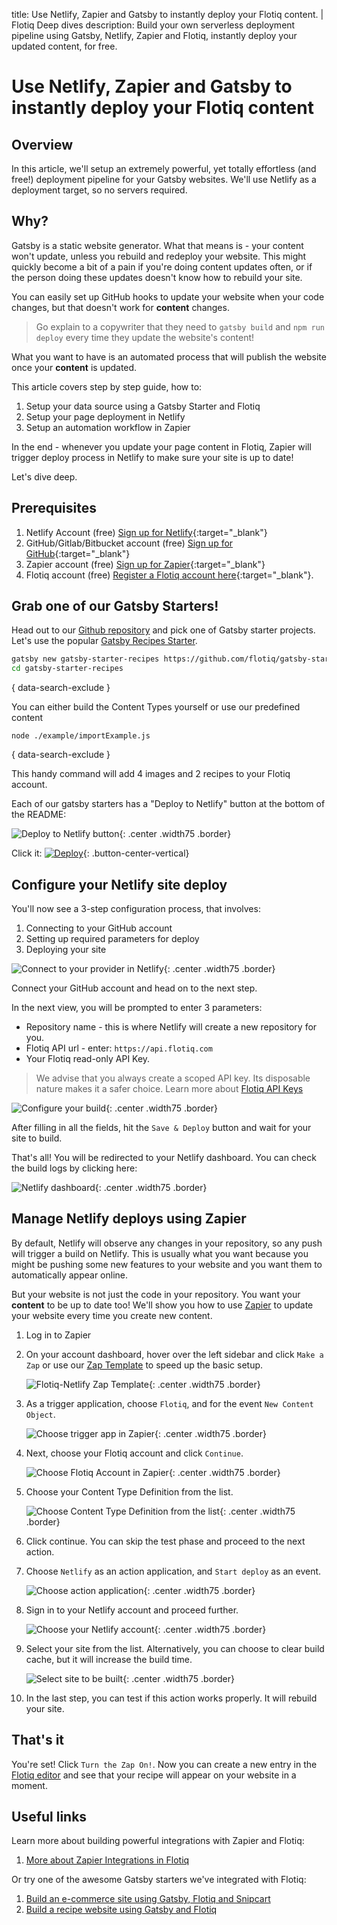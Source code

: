 title: Use Netlify, Zapier and Gatsby to instantly deploy your Flotiq content. | Flotiq Deep dives
description: Build your own serverless deployment pipeline using Gatsby, Netlify, Zapier and Flotiq, instantly deploy your updated content, for free.

# Use Netlify, Zapier and Gatsby to instantly deploy your Flotiq content

## Overview

In this article, we'll setup an extremely powerful, yet totally effortless (and free!) deployment pipeline for your Gatsby websites. We'll use Netlify as a deployment target, so no servers required.

## Why?

Gatsby is a static website generator. What that means is - your content won't update, unless you rebuild and redeploy your website. This might quickly become a bit of a pain if you're doing content updates often, or if the person doing these updates doesn't know how to rebuild your site.

You can easily set up GitHub hooks to update your website when your code changes, but that doesn't work for **content** changes.

> Go explain to a copywriter that they need to `gatsby build` and `npm run deploy` every time they update the website's content!

What you want to have is an automated process that will publish the website once your **content** is updated.

This article covers step by step guide, how to: 

1. Setup your data source using a Gatsby Starter and Flotiq
2. Setup your page deployment in Netlify
3. Setup an automation workflow in Zapier

In the end - whenever you update your page content in Flotiq, Zapier will trigger deploy process in Netlify to make sure your site is up to date!



Let's dive deep.

## Prerequisites

1. Netlify Account (free) [Sign up for Netlify](https://app.netlify.com/signup){:target="_blank"}
2. GitHub/Gitlab/Bitbucket account (free) [Sign up for GitHub](https://github.com/join){:target="_blank"}
3. Zapier account (free) [Sign up for Zapier](https://zapier.com/sign-up/){:target="_blank"}
4. Flotiq account (free) [Register a Flotiq account here](https://editor.flotiq.com/register.html){:target="_blank"}.

## Grab one of our Gatsby Starters!

Head out to our [Github repository](https://github.com/flotiq) and pick one of Gatsby starter projects. Let's use the popular [Gatsby Recipes Starter](https://github.com/flotiq/gatsby-starter-recipes). 

```bash
gatsby new gatsby-starter-recipes https://github.com/flotiq/gatsby-starter-recipes.git
cd gatsby-starter-recipes
```
{ data-search-exclude }

You can either build the Content Types yourself or use our predefined content

```
node ./example/importExample.js
```
{ data-search-exclude }

This handy command will add 4 images and 2 recipes to your Flotiq account.


Each of our gatsby starters has a "Deploy to Netlify" button at the bottom of the README:

![Deploy to Netlify button](images/serverless-deployment-pipeline/github-1.png){: .center .width75 .border}

Click it: [![Deploy](https://www.netlify.com/img/deploy/button.svg)](https://app.netlify.com/start/deploy?repository=https://github.com/flotiq/gatsby-starter-recipes){: .button-center-vertical}

## Configure your Netlify site deploy

You'll now see a 3-step configuration process, that involves:

1. Connecting to your GitHub account
2. Setting up required parameters for deploy
3. Deploying your site

![Connect to your provider in Netlify](images/serverless-deployment-pipeline/netlify-1.png){: .center .width75 .border}

Connect your GitHub account and head on to the next step.

In the next view, you will be prompted to enter 3 parameters:

* Repository name - this is where Netlify will create a new repository for you.
* Flotiq API url - enter: `https://api.flotiq.com`
* Your Flotiq read-only API Key.

> We advise that you always create a scoped API key. Its disposable nature makes it a safer choice. Learn more about [Flotiq API Keys](https://flotiq.com/docs/API/)

![Configure your build](images/serverless-deployment-pipeline/netlify-2.png){: .center .width75 .border}


After filling in all the fields, hit the `Save & Deploy` button and wait for your site to build.

That's all! You will be redirected to your Netlify dashboard. You can check the build logs by clicking here:

![Netlify dashboard](images/serverless-deployment-pipeline/netlify-3.png){: .center .width75 .border}

## Manage Netlify deploys using Zapier

By default, Netlify will observe any changes in your repository, so any push will trigger a build on Netlify. This is usually what you want because you might be pushing some new features to your website and you want them to automatically appear online.  

But your website is not just the code in your repository. You want your **content** to be up to date too! We'll show you how to use [Zapier](https://zapier.com) to update your website every time you create new content.

1. Log in to Zapier
2. On your account dashboard, hover over the left sidebar and click `Make a Zap` or use our [Zap Template](https://zapier.com/apps/flotiq/integrations/netlify/137950/deploy-your-netlify-site-when-new-content-objects-are-created-in-flotiq) to speed up the basic setup.

    ![Flotiq-Netlify Zap Template](images/serverless-deployment-pipeline/zapier-7.png){: .center .width75 .border}

3. As a trigger application, choose `Flotiq`, and for the event `New Content Object`.

    ![Choose trigger app in Zapier](images/serverless-deployment-pipeline/zapier-1.png){: .center .width75 .border}

4. Next, choose your Flotiq account and click `Continue`. 

    ![Choose Flotiq Account in Zapier](images/serverless-deployment-pipeline/zapier-2.png){: .center .width75 .border}


5. Choose your Content Type Definition from the list.

    ![Choose Content Type Definition from the list](images/serverless-deployment-pipeline/zapier-3.png){: .center .width75 .border}

6. Click continue. You can skip the test phase and proceed to the next action.

7. Choose `Netlify` as an action application, and `Start deploy` as an event.

    ![Choose action application](images/serverless-deployment-pipeline/zapier-4.png){: .center .width75 .border}

8. Sign in to your Netlify account and proceed further.

    ![Choose your Netlify account](images/serverless-deployment-pipeline/zapier-5.png){: .center .width75 .border}

9. Select your site from the list. Alternatively, you can choose to clear build cache, but it will increase the build time.

    ![Select site to be built](images/serverless-deployment-pipeline/zapier-6.png){: .center .width75 .border}

10. In the last step, you can test if this action works properly. It will rebuild your site.


## That's it
You're set! Click `Turn the Zap On!`. Now you can create a new entry in the [Flotiq editor](https://editor.flotiq.com) and see that your recipe will appear on your website in a moment.

## Useful links
Learn more about building powerful integrations with Zapier and Flotiq:

1. [More about Zapier Integrations in Flotiq](../../Universe/zapier/)

Or try one of the awesome Gatsby starters we've integrated with Flotiq:

1. [Build an e-commerce site using Gatsby, Flotiq and Snipcart](https://dev.to/flotiq/build-an-e-commerce-site-with-gatsby-and-snipcart-3jpg)
2. [Build a recipe website using Gatsby and Flotiq](https://dev.to/flotiq/building-a-recipes-website-using-gatsby-and-flotiq-2b3a)








